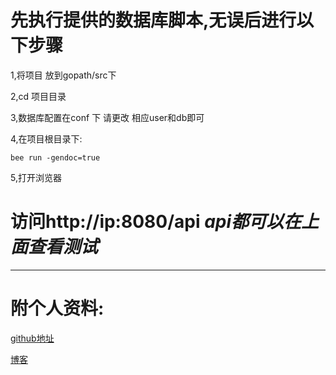 # 先执行提供的数据库脚本,无误后进行以下步骤
1,将项目 放到gopath/src下

2,cd 项目目录

3,数据库配置在conf 下 请更改 相应user和db即可

4,在项目根目录下:
  
	bee run -gendoc=true
5,打开浏览器
# 访问http://ip:8080/api           *api都可以在上面查看测试*

-------
# 附个人资料:
[github地址](https://github.com/leonardyp)

[博客](http://leonardyp.github.io/)